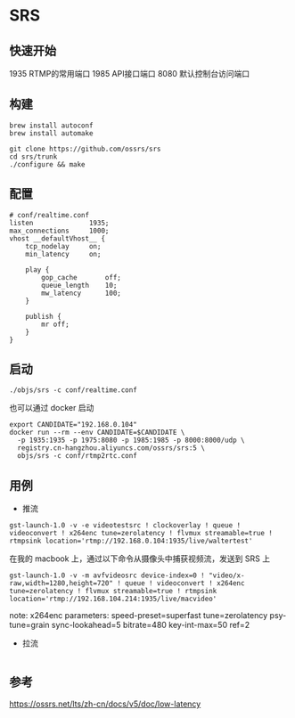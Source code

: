 # SRS

## 快速开始


1935 RTMP的常用端口
1985 API接口端口
8080 默认控制台访问端口


## 构建

```
brew install autoconf
brew install automake

git clone https://github.com/ossrs/srs
cd srs/trunk
./configure && make
```


## 配置
```
# conf/realtime.conf
listen              1935;
max_connections     1000;
vhost __defaultVhost__ {
    tcp_nodelay     on;
    min_latency     on;

    play {
        gop_cache       off;
        queue_length    10;
        mw_latency      100;
    }

    publish {
        mr off;
    }
}

```

## 启动

```
./objs/srs -c conf/realtime.conf

```

也可以通过 docker 启动

```
export CANDIDATE="192.168.0.104"
docker run --rm --env CANDIDATE=$CANDIDATE \
  -p 1935:1935 -p 1975:8080 -p 1985:1985 -p 8000:8000/udp \
  registry.cn-hangzhou.aliyuncs.com/ossrs/srs:5 \
  objs/srs -c conf/rtmp2rtc.conf
```


## 用例
* 推流
```
gst-launch-1.0 -v -e videotestsrc ! clockoverlay ! queue ! videoconvert ! x264enc tune=zerolatency ! flvmux streamable=true ! rtmpsink location='rtmp://192.168.0.104:1935/live/waltertest'
```

在我的 macbook 上，通过以下命令从摄像头中捕获视频流，发送到 SRS 上

```
gst-launch-1.0 -v -m avfvideosrc device-index=0 ! "video/x-raw,width=1280,height=720" ! queue ! videoconvert ! x264enc tune=zerolatency ! flvmux streamable=true ! rtmpsink location='rtmp://192.168.104.214:1935/live/macvideo'
```

note: x264enc parameters: speed-preset=superfast tune=zerolatency psy-tune=grain sync-lookahead=5 bitrate=480 key-int-max=50 ref=2 

* 拉流

```

```

## 参考
https://ossrs.net/lts/zh-cn/docs/v5/doc/low-latency